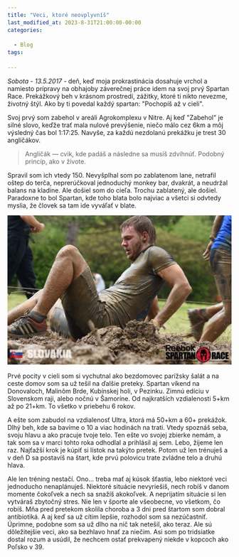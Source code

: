 ```yaml
---
title: "Veci, ktoré neovplyvníš"
last_modified_at: 2023-8-31T21:00:00-00:00
categories:

  - Blog
tags:

---
```


<em>Sobota - 13.5.2017 -</em> deň, keď moja prokrastinácia dosahuje vrchol a namiesto prípravy
na obhajoby záverečnej práce idem na svoj prvý Spartan Race. Prekážkový beh v krásnom
prostredí, zážitky, ktoré ti nikto nevezme, životný štýl. Ako by ti povedal každý spartan: "Pochopíš
až v cieli".

Svoj prvý som zabehol v areáli Agrokomplexu v Nitre. Aj keď "Zabehol" je silné slovo,
keďže trať mala nulové prevýšenie, niečo málo cez 6km a môj výsledný čas bol 1:17:25. Navyše, za
každú nezdolanú prekážku je trest 30 angličákov.

> Angličák — cvik, kde padáš a následne sa musíš zdvihnúť. Podobný princíp, ako v živote.

Spravil som ich vtedy 150. Nevyšplhal som po zablatenom lane, netrafil oštep do terča,
neprerúčkoval jednoduchý monkey bar, dvakrát, a neudržal balans na kladine. Ale došiel som do cieľa.
Trochu zablatený, ale došiel. Paradoxne to bol Spartan, kde toho blata bolo najviac a všetci si
odvtedy myslia, že človek sa tam ide vyváľať v blate.

![Spartan](/assets/images/spartan/nitra.jpeg)

Prvé pocity v cieli som si vychutnal ako bezdomovec parížsky šalát a na ceste domov som sa už tešil
na ďalšie preteky. Spartan víkend na Donovaloch, Malinôm Brde, Kubínskej holi, v Pezinku. Zimnú
edíciu v Slovenskom raji, alebo nočnú v Šamoríne. Od najkratších vzdialenosti 5+km až po 21+km. To
všetko v priebehu 6 rokov.

A ešte som zabudol na vzdialenosť Ultra, ktorá má 50+km a 60+ prekážok. Dlhý beh, kde sa bavíme
o 10 a viac hodinách na trati. Vtedy spoznáš seba, svoju hlavu a ako pracuje tvoje telo.
Ten ešte vo svojej zbierke nemám, a tak som sa v marci tohto roka odhodlal a prihlásil aj sem.
Lebo, žijeme len raz. Najťažší krok je kúpiť si lístok na takýto pretek. Potom už len trénuješ
a v deň D sa postavíš na štart, kde prvú polovicu trate zvládne telo a druhú hlava.

Ale len tréning nestačí. Ono... treba mať aj kúsok šťastia, lebo niektoré veci jednoducho
nenaplánuješ. Niektoré situácie nevyriešiš, nech robíš v danom momente čokoľvek a nech sa snažíš
akokoľvek. A neprijatím situácie si len vytváraš zbytočný stres. Nie len v športe ale všeobecne, vo
všetkom, čo robíš. Mňa pred pretekom skolila choroba a 3 dni pred štartom som dobral antibiotiká. A
aj keď sa už cítim lepšie, rozhodol som sa nezúčastniť. Úprimne, podobne som sa už dlho na nič tak
netešil, ako teraz. Ale sú dôležitejšie veci, ako sa bezhlavo hnať za niečim. Asi som po tridsiatke 
dostal rozum a usúdil, že nechcem ostať prekvapený niekde v kopcoch ako Poľsko v 39.
